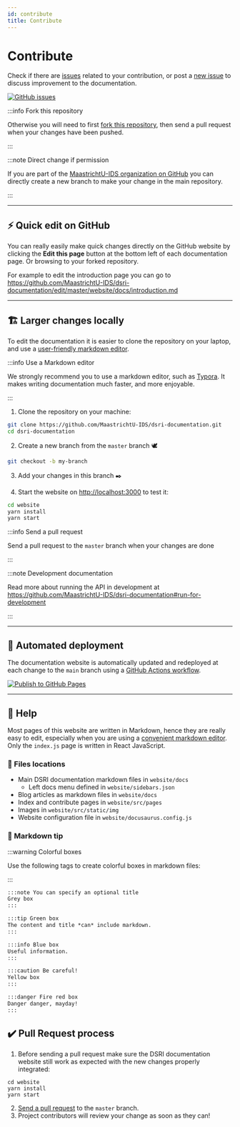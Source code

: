 ```yaml
---
id: contribute
title: Contribute
---
```


# Contribute


Check if there are [issues](https://github.com/MaastrichtU-IDS/dsri-documentation/issues) related to your contribution, or post a [new issue](https://github.com/MaastrichtU-IDS/dsri-documentation/issues/new) to discuss improvement to the documentation. 

<a href="https://github.com/MaastrichtU-IDS/dsri-documentation/issues" target="_blank" rel="noopener noreferrer" aria-label="GitHub issues">
    <img alt="GitHub issues" src="https://img.shields.io/github/issues/MaastrichtU-IDS/dsri-documentation?label=dsri-documentation"/></a>

:::info Fork this repository

Otherwise you will need to first [fork this repository](https://github.com/MaastrichtU-IDS/dsri-documentation/fork), then send a pull request when your changes have been pushed.

:::

:::note Direct change if permission

If you are part of the [MaastrichtU-IDS organization on GitHub](https://github.com/MaastrichtU-IDS) you can directly create a new branch to make your change in the main repository. 

:::

---

## ⚡ Quick edit on GitHub

You can really easily make quick changes directly on the GitHub website by clicking the **Edit this page** button at the bottom left of each documentation page. Or browsing to your forked repository.

For example to edit the introduction page you can go to https://github.com/MaastrichtU-IDS/dsri-documentation/edit/master/website/docs/introduction.md

---

## 🏗️ Larger changes locally

To edit the documentation it is easier to clone the repository on your laptop, and use a [user-friendly markdown editor](https://typora.io).

:::info Use a Markdown editor

We strongly recommend you to use a markdown editor, such as [Typora](https://typora.io). It makes writing documentation much faster, and more enjoyable.

:::

1. Clone the repository on your machine:

```bash
git clone https://github.com/MaastrichtU-IDS/dsri-documentation.git
cd dsri-documentation
```

2. Create a new branch from the `master` branch 🕊️

```bash
git checkout -b my-branch
```

3. Add your changes in this branch ✒️

4. Start the website on [http://localhost:3000](http://localhost:3000) to test it:

```bash
cd website
yarn install
yarn start
```


:::info Send a pull request

Send a pull request to the `master` branch when your changes are done

:::

:::note Development documentation

Read more about running the API in development at https://github.com/MaastrichtU-IDS/dsri-documentation#run-for-development

:::

---

## 🔄 Automated deployment

The documentation website is automatically updated and redeployed at each change to the `main` branch using a [GitHub Actions workflow](https://github.com/MaastrichtU-IDS/dsri-documentation/actions).

[![Publish to GitHub Pages](https://github.com/MaastrichtU-IDS/dsri-documentation/workflows/Publish%20to%20GitHub%20Pages/badge.svg)](https://github.com/MaastrichtU-IDS/dsri-documentation/actions?query=workflow%3A%22Publish+to+GitHub+Pages%22)

---

## 📝 Help

Most pages of this website are written in Markdown, hence they are really easy to edit, especially when you are using a [convenient markdown editor](https://typora.io/). Only the `index.js` page is written in React JavaScript.

### 🔎 Files locations

* Main DSRI documentation markdown files in `website/docs`
  * Left docs menu defined in `website/sidebars.json` 
* Blog articles as markdown files in `website/docs`
* Index and contribute pages in `website/src/pages`
* Images in `website/src/static/img`
* Website configuration file in `website/docusaurus.config.js` 

### 🦄 Markdown tip

:::warning Colorful boxes

Use the following tags to create colorful boxes in markdown files:

:::

```markdown
:::note You can specify an optional title
Grey box
:::

:::tip Green box
The content and title *can* include markdown.
:::

:::info Blue box
Useful information.
:::

:::caution Be careful!
Yellow box
:::

:::danger Fire red box
Danger danger, mayday!
:::
```


## ✔️ Pull Request process

1. Before sending a pull request make sure the DSRI documentation website still work as expected with the new changes properly integrated:
```
cd website
yarn install
yarn start
```
2. [Send a pull request](https://github.com/MaastrichtU-IDS/dsri-documentation/compare) to the `master` branch.
3. Project contributors will review your change as soon as they can!

